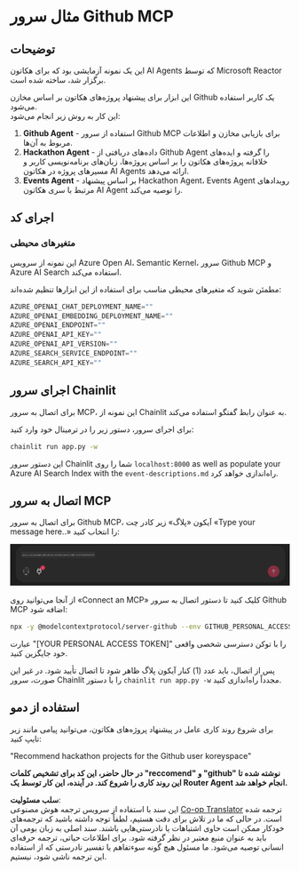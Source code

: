 <!--
CO_OP_TRANSLATOR_METADATA:
{
  "original_hash": "393eea8000f305b94010dd5b380902d8",
  "translation_date": "2025-05-20T10:02:55+00:00",
  "source_file": "11-mcp/code_samples/github-mcp/README.md",
  "language_code": "fa"
}
-->
# مثال سرور Github MCP

## توضیحات

این یک نمونه آزمایشی بود که برای هکاتون AI Agents که توسط Microsoft Reactor برگزار شد، ساخته شده است.

این ابزار برای پیشنهاد پروژه‌های هکاتون بر اساس مخازن Github یک کاربر استفاده می‌شود.  
این کار به روش زیر انجام می‌شود:

1. **Github Agent** - استفاده از سرور Github MCP برای بازیابی مخازن و اطلاعات مربوط به آن‌ها.  
2. **Hackathon Agent** - داده‌های دریافتی از Github Agent را گرفته و ایده‌های خلاقانه پروژه‌های هکاتون را بر اساس پروژه‌ها، زبان‌های برنامه‌نویسی کاربر و مسیرهای پروژه در هکاتون AI Agents ارائه می‌دهد.  
3. **Events Agent** - بر اساس پیشنهاد Hackathon Agent، Events Agent رویدادهای مرتبط با سری هکاتون AI Agent را توصیه می‌کند.

## اجرای کد

### متغیرهای محیطی

این نمونه از سرویس Azure Open AI، Semantic Kernel، سرور Github MCP و Azure AI Search استفاده می‌کند.

مطمئن شوید که متغیرهای محیطی مناسب برای استفاده از این ابزارها تنظیم شده‌اند:

```python
AZURE_OPENAI_CHAT_DEPLOYMENT_NAME=""
AZURE_OPENAI_EMBEDDING_DEPLOYMENT_NAME=""
AZURE_OPENAI_ENDPOINT=""
AZURE_OPENAI_API_KEY=""
AZURE_OPENAI_API_VERSION=""
AZURE_SEARCH_SERVICE_ENDPOINT=""
AZURE_SEARCH_API_KEY=""
```

## اجرای سرور Chainlit

برای اتصال به سرور MCP، این نمونه از Chainlit به عنوان رابط گفتگو استفاده می‌کند.

برای اجرای سرور، دستور زیر را در ترمینال خود وارد کنید:

```bash
chainlit run app.py -w
```

این دستور سرور Chainlit شما را روی `localhost:8000` as well as populate your Azure AI Search Index with the `event-descriptions.md` راه‌اندازی خواهد کرد.

## اتصال به سرور MCP

برای اتصال به سرور Github MCP، آیکون «پلاگ» زیر کادر چت «Type your message here..» را انتخاب کنید:

![MCP Connect](../../../../../translated_images/mcp-chainlit-1.dce6ea039fc19641b00370fafc9e68a7ab349ec064fb9170f5555f894376116e.fa.png)

از آنجا می‌توانید روی «Connect an MCP» کلیک کنید تا دستور اتصال به سرور Github MCP اضافه شود:

```bash
npx -y @modelcontextprotocol/server-github --env GITHUB_PERSONAL_ACCESS_TOKEN=[YOUR PERSONAL ACCESS TOKEN]
```

عبارت "[YOUR PERSONAL ACCESS TOKEN]" را با توکن دسترسی شخصی واقعی خود جایگزین کنید.

پس از اتصال، باید عدد (1) کنار آیکون پلاگ ظاهر شود تا اتصال تأیید شود. در غیر این صورت، سرور Chainlit را با دستور `chainlit run app.py -w` مجدداً راه‌اندازی کنید.

## استفاده از دمو

برای شروع روند کاری عامل در پیشنهاد پروژه‌های هکاتون، می‌توانید پیامی مانند زیر تایپ کنید:

"Recommend hackathon projects for the Github user koreyspace"

**در حال حاضر، این کد برای تشخیص کلمات "reccomend" و "github" نوشته شده تا این روند کاری را شروع کند. در آینده، این کار توسط یک Router Agent انجام خواهد شد.**

**سلب مسئولیت**:  
این سند با استفاده از سرویس ترجمه هوش مصنوعی [Co-op Translator](https://github.com/Azure/co-op-translator) ترجمه شده است. در حالی که ما در تلاش برای دقت هستیم، لطفاً توجه داشته باشید که ترجمه‌های خودکار ممکن است حاوی اشتباهات یا نادرستی‌هایی باشند. سند اصلی به زبان بومی آن باید به عنوان منبع معتبر در نظر گرفته شود. برای اطلاعات حیاتی، ترجمه حرفه‌ای انسانی توصیه می‌شود. ما مسئول هیچ گونه سوءتفاهم یا تفسیر نادرستی که از استفاده این ترجمه ناشی شود، نیستیم.